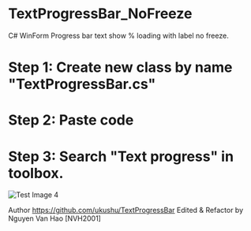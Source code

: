 # TextProgressBar_NoFreeze
C# WinForm Progress bar text show % loading with label no freeze.

# Step 1: Create new class by name "TextProgressBar.cs"
# Step 2: Paste code
# Step 3: Search "Text progress" in toolbox.

![Test Image 4](https://im7.ezgif.com/tmp/ezgif-7-9e0b71ac0a.gif)

Author https://github.com/ukushu/TextProgressBar
Edited & Refactor by Nguyen Van Hao [NVH2001]
